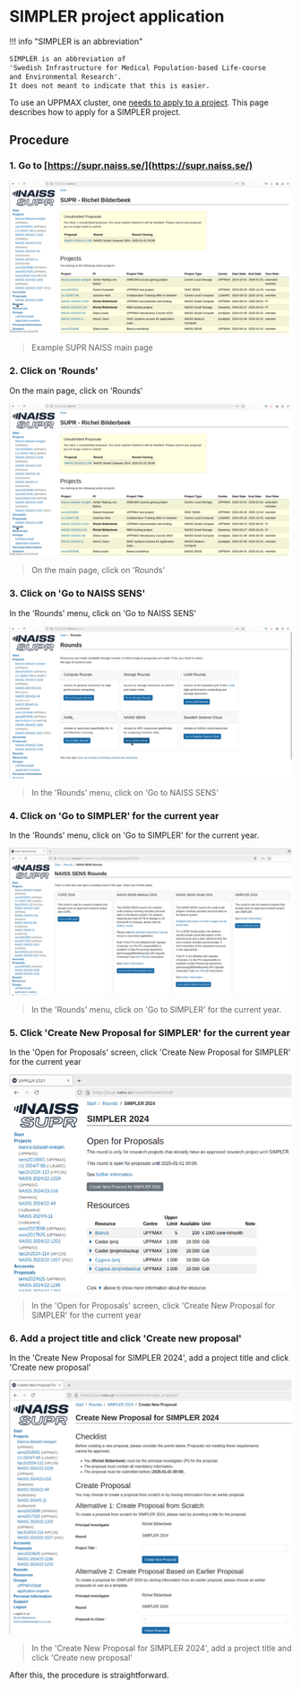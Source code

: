# SIMPLER project application

!!! info "SIMPLER is an abbreviation"

    SIMPLER is an abbreviation of
    'Swedish Infrastructure for Medical Population-based Life-course
    and Environmental Research'.
    It does not meant to indicate that this is easier.

To use an UPPMAX cluster, one [needs to apply to a project](project_apply.md).
This page describes how to apply for a SIMPLER project.

## Procedure

### 1. Go to [https://supr.naiss.se/](https://supr.naiss.se/)

![Example SUPR NAISS main page](./img/supr_naiss_start_click_rounds.png)

> Example SUPR NAISS main page

### 2. Click on 'Rounds'

On the main page, click on 'Rounds'

![On the main page, click on 'Rounds'](./img/supr_naiss_start_click_rounds.png)

> On the main page, click on 'Rounds'

### 3. Click on 'Go to NAISS SENS'

In the 'Rounds' menu, click on 'Go to NAISS SENS'

![In the 'Rounds' menu, click on 'Go to NAISS SENS'](./img/supr_naiss_rounds_click_go_to_naiss_sens.png)

> In the 'Rounds' menu, click on 'Go to NAISS SENS'

### 4. Click on 'Go to SIMPLER' for the current year

In the 'Rounds' menu, click on 'Go to SIMPLER' for the current year.

![In the 'Rounds' menu, click on 'Go to SIMPLER'](./img/supr_naiss_rounds_click_go_to_simpler.png)

> In the 'Rounds' menu, click on 'Go to SIMPLER' for the current year.

### 5. Click 'Create New Proposal for SIMPLER' for the current year

In the 'Open for Proposals' screen, click 'Create New Proposal for SIMPLER' for the current year

![In the 'Open for Proposals' screen, click 'Create New Proposal for SIMPLER' for the current year](./img/supr_naiss_open_for_proposals_click_create_new_simpler.png)

> In the 'Open for Proposals' screen, click 'Create New Proposal for SIMPLER' for the current year

### 6. Add a project title and click 'Create new proposal'

In the 'Create New Proposal for SIMPLER 2024', add a project title and click 'Create new proposal'

![In the 'Create New Proposal for SIMPLER 2024', add a project title and click 'Create new proposal'](./img/supr_naiss_create_new_proposal_for_simpler.png)

> In the 'Create New Proposal for SIMPLER 2024', add a project title and click 'Create new proposal'

After this, the procedure is straightforward.

